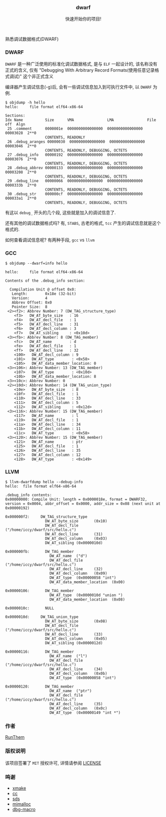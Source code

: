 <p align="center">
<!--
  <a href="https://github.com/RunThem/dwarf/">
    <img src="images/logo.png" alt="Logo" width="80" height="80">
  </a>
-->

  <h3 align="center">dwarf</h3>
  <p align="center">快速开始你的项目!</p>
</p>
<br />

 熟悉调试数据格式(DWARF)
 
### DWARF
`DWARF` 是一种广泛使用的标准化调试数据格式, 是与 `ELF` 一起设计的, 该名称没有正式的含义, 仅有
"Debugging With Arbitrary Record Formats(使用任意记录格式调试)" 这个非正式含义

编译器产生调试信息(-g)后, 会有一些调试信息加入到可执行文件中, 以 `DWARF` 为例.
```shell
$ objdump -h hello
hello:     file format elf64-x86-64

Sections:
Idx Name          Size      VMA               LMA               File off  Algn
 25 .comment      0000001e  0000000000000000  0000000000000000  00003028  2**0
                  CONTENTS, READONLY
 26 .debug_aranges 00000030  0000000000000000  0000000000000000  00003046  2**0
                  CONTENTS, READONLY, DEBUGGING, OCTETS
 27 .debug_info   00000192  0000000000000000  0000000000000000  00003076  2**0
                  CONTENTS, READONLY, DEBUGGING, OCTETS
 28 .debug_abbrev 00000133  0000000000000000  0000000000000000  00003208  2**0
                  CONTENTS, READONLY, DEBUGGING, OCTETS
 29 .debug_line   00000066  0000000000000000  0000000000000000  0000333b  2**0
                  CONTENTS, READONLY, DEBUGGING, OCTETS
 30 .debug_str    000000cf  0000000000000000  0000000000000000  000033a1  2**0
                  CONTENTS, READONLY, DEBUGGING, OCTETS
```

有这以 `debug_` 开头的几个段, 这些就是加入的调试信息了.

还有其他的调试数据格式吗? 有, `STABS`, 古老的格式, `tcc` 产生的调试信息就是这个格式的.

如何查看调试信息呢? 有两种手段, `gcc` vs `llvm`

### GCC
```shell
$ objdump --dwarf=info hello

hello:     file format elf64-x86-64

Contents of the .debug_info section:

  Compilation Unit @ offset 0x0:
   Length:        0x18e (32-bit)
   Version:       4
   Abbrev Offset: 0x0
   Pointer Size:  8
 <2><f2>: Abbrev Number: 7 (DW_TAG_structure_type)
    <f3>   DW_AT_byte_size   : 16
    <f4>   DW_AT_decl_file   : 1
    <f5>   DW_AT_decl_line   : 31
    <f6>   DW_AT_decl_column : 3
    <f7>   DW_AT_sibling     : <0x10d>
 <3><fb>: Abbrev Number: 8 (DW_TAG_member)
    <fc>   DW_AT_name        : d
    <fe>   DW_AT_decl_file   : 1
    <ff>   DW_AT_decl_line   : 32
    <100>   DW_AT_decl_column : 9
    <101>   DW_AT_type        : <0x58>
    <105>   DW_AT_data_member_location: 0
 <3><106>: Abbrev Number: 13 (DW_TAG_member)
    <107>   DW_AT_type        : <0x10d>
    <10b>   DW_AT_data_member_location: 8
 <3><10c>: Abbrev Number: 0
 <2><10d>: Abbrev Number: 14 (DW_TAG_union_type)
    <10e>   DW_AT_byte_size   : 8
    <10f>   DW_AT_decl_file   : 1
    <110>   DW_AT_decl_line   : 33
    <111>   DW_AT_decl_column : 5
    <112>   DW_AT_sibling     : <0x12d>
 <3><116>: Abbrev Number: 15 (DW_TAG_member)
    <117>   DW_AT_name        : l
    <119>   DW_AT_decl_file   : 1
    <11a>   DW_AT_decl_line   : 34
    <11b>   DW_AT_decl_column : 11
    <11c>   DW_AT_type        : <0x58>
 <3><120>: Abbrev Number: 15 (DW_TAG_member)
    <121>   DW_AT_name        : ptr
    <125>   DW_AT_decl_file   : 1
    <126>   DW_AT_decl_line   : 35
    <127>   DW_AT_decl_column : 12
    <128>   DW_AT_type        : <0x149>
```

### LLVM
```shell
$ llvm-dwarfdump hello --debug-info
hello:  file format elf64-x86-64

.debug_info contents:
0x00000000: Compile Unit: length = 0x0000018e, format = DWARF32, version = 0x0004, abbr_offset = 0x0000, addr_size = 0x08 (next unit at 0x00000192)

0x000000f2:     DW_TAG_structure_type
                  DW_AT_byte_size       (0x10)
                  DW_AT_decl_file       ("/home/iccy/dwarf/src/hello.c")
                  DW_AT_decl_line       (31)
                  DW_AT_decl_column     (0x03)
                  DW_AT_sibling (0x0000010d)

0x000000fb:       DW_TAG_member
                    DW_AT_name  ("d")
                    DW_AT_decl_file     ("/home/iccy/dwarf/src/hello.c")
                    DW_AT_decl_line     (32)
                    DW_AT_decl_column   (0x09)
                    DW_AT_type  (0x00000058 "int")
                    DW_AT_data_member_location  (0x00)

0x00000106:       DW_TAG_member
                    DW_AT_type  (0x0000010d "union ")
                    DW_AT_data_member_location  (0x08)

0x0000010c:       NULL

0x0000010d:     DW_TAG_union_type
                  DW_AT_byte_size       (0x08)
                  DW_AT_decl_file       ("/home/iccy/dwarf/src/hello.c")
                  DW_AT_decl_line       (33)
                  DW_AT_decl_column     (0x05)
                  DW_AT_sibling (0x0000012d)

0x00000116:       DW_TAG_member
                    DW_AT_name  ("l")
                    DW_AT_decl_file     ("/home/iccy/dwarf/src/hello.c")
                    DW_AT_decl_line     (34)
                    DW_AT_decl_column   (0x0b)
                    DW_AT_type  (0x00000058 "int")

0x00000120:       DW_TAG_member
                    DW_AT_name  ("ptr")
                    DW_AT_decl_file     ("/home/iccy/dwarf/src/hello.c")
                    DW_AT_decl_line     (35)
                    DW_AT_decl_column   (0x0c)
                    DW_AT_type  (0x00000149 "int *")

```

### 作者

<a href="mailto:iccy.fun@outlook.com">RunThem</a>

### 版权说明

该项目签署了 `MIT` 授权许可, 详情请参阅 [LICENSE](https://github.com/RunThem/dwarf/blob/master/LICENSE)

### 鸣谢

- [xmake](https://github.com/xmake-io/xmake)
- [cc](https://github.com/JacksonAllan/CC)
- [sds](https://github.com/antirez/sds)
- [mimalloc](https://github.com/microsoft/mimalloc)
- [dbg-macro](https://github.com/eerimoq/dbg-macro)
